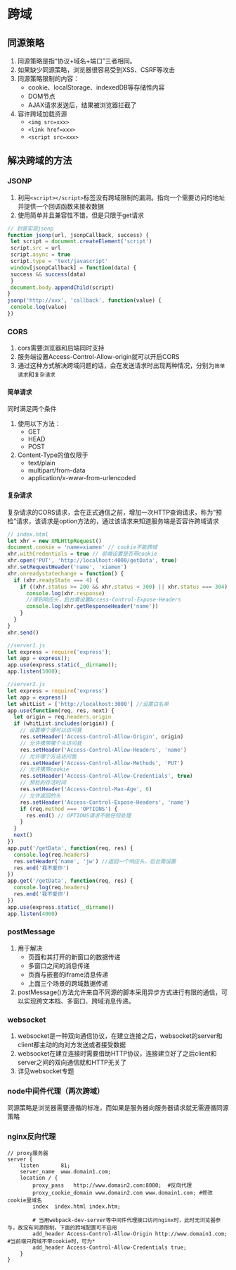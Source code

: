 # 跨域
## 同源策略
1. 同源策略是指“协议+域名+端口”三者相同。
2. 如果缺少同源策略，浏览器很容易受到XSS、CSRF等攻击
3. 同源策略限制的内容：
    - cookie、localStorage、indexedDB等存储性内容
    - DOM节点
    - AJAX请求发送后，结果被浏览器拦截了
4. 容许跨域加载资源
    - `<img src=xxx>`
    - `<link href=xxx>`
    - `<script src=xxx>`

## 解决跨域的方法
### JSONP
1. 利用`<script></script>`标签没有跨域限制的漏洞。指向一个需要访问的地址并提供一个回调函数来接收数据
2. 使用简单并且兼容性不错，但是只限于get请求
```js
// 封装实现jsonp
function jsonp(url, jsonpCallback, success) {
 let script = document.createElement('script')
 script.src = url
 script.async = true
 script.type = 'text/javascript'
 window[jsonpCallback] = function(data) {
 success && success(data)
 }
 document.body.appendChild(script)
}
jsonp('http://xxx', 'callback', function(value) {
 console.log(value)
})

```

### CORS
1. cors需要浏览器和后端同时支持
2. 服务端设置Access-Control-Allow-origin就可以开启CORS
3. 通过这种方式解决跨域问题的话，会在发送请求时出现两种情况，分别为`简单请求`和`复杂请求`
#### 简单请求
同时满足两个条件
1. 使用以下方法：
    - GET
    - HEAD
    - POST
2. Content-Type的值仅限于
    - text/plain
    - multipart/from-data
    - application/x-www-from-urlencoded

#### 复杂请求
复杂请求的CORS请求，会在正式通信之前，增加一次HTTP查询请求，称为“预检”请求，该请求是option方法的，通过该请求来知道服务端是否容许跨域请求
```js
// index.html
let xhr = new XMLHttpRequest()
document.cookie = 'name=xiamen' // cookie不能跨域
xhr.withCredentials = true // 前端设置是否带cookie
xhr.open('PUT', 'http://localhost:4000/getData', true)
xhr.setRequestHeader('name', 'xiamen')
xhr.onreadystatechange = function() {
  if (xhr.readyState === 4) {
    if ((xhr.status >= 200 && xhr.status < 300) || xhr.status === 304) {
      console.log(xhr.response)
      //得到响应头，后台需设置Access-Control-Expose-Headers
      console.log(xhr.getResponseHeader('name'))
    }
  }
}
xhr.send()

//server1.js
let express = require('express');
let app = express();
app.use(express.static(__dirname));
app.listen(3000);

//server2.js
let express = require('express')
let app = express()
let whitList = ['http://localhost:3000'] //设置白名单
app.use(function(req, res, next) {
  let origin = req.headers.origin
  if (whitList.includes(origin)) {
    // 设置哪个源可以访问我
    res.setHeader('Access-Control-Allow-Origin', origin)
    // 允许携带哪个头访问我
    res.setHeader('Access-Control-Allow-Headers', 'name')
    // 允许哪个方法访问我
    res.setHeader('Access-Control-Allow-Methods', 'PUT')
    // 允许携带cookie
    res.setHeader('Access-Control-Allow-Credentials', true)
    // 预检的存活时间
    res.setHeader('Access-Control-Max-Age', 6)
    // 允许返回的头
    res.setHeader('Access-Control-Expose-Headers', 'name')
    if (req.method === 'OPTIONS') {
      res.end() // OPTIONS请求不做任何处理
    }
  }
  next()
})
app.put('/getData', function(req, res) {
  console.log(req.headers)
  res.setHeader('name', 'jw') //返回一个响应头，后台需设置
  res.end('我不爱你')
})
app.get('/getData', function(req, res) {
  console.log(req.headers)
  res.end('我不爱你')
})
app.use(express.static(__dirname))
app.listen(4000)

```

### postMessage
1. 用于解决
    - 页面和其打开的新窗口的数据传递
    - 多窗口之间的消息传递
    - 页面与嵌套的iframe消息传递
    - 上面三个场景的跨域数据传递
2. postMessage()方法允许来自不同源的脚本采用异步方式进行有限的通信，可以实现跨文本档、多窗口、跨域消息传递。



### websocket
1. websocket是一种双向通信协议，在建立连接之后，websocket的server和client都主动的向对方发送或者接受数据
2. websocket在建立连接时需要借助HTTP协议，连接建立好了之后client和server之间的双向通信就和HTTP无关了
3. 详见websocket专题

### node中间件代理（两次跨域）
同源策略是浏览器需要遵循的标准，而如果是服务器向服务器请求就无需遵循同源策略

### nginx反向代理
```nginx
// proxy服务器
server {
    listen       81;
    server_name  www.domain1.com;
    location / {
        proxy_pass   http://www.domain2.com:8080;  #反向代理
        proxy_cookie_domain www.domain2.com www.domain1.com; #修改cookie里域名
        index  index.html index.htm;

        # 当用webpack-dev-server等中间件代理接口访问nginx时，此时无浏览器参与，故没有同源限制，下面的跨域配置可不启用
        add_header Access-Control-Allow-Origin http://www.domain1.com;  #当前端只跨域不带cookie时，可为*
        add_header Access-Control-Allow-Credentials true;
    }
}
```